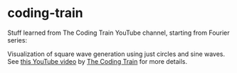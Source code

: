 # coding-train
Stuff learned from The Coding Train YouTube channel, starting from Fourier series:

Visualization of square wave generation using just circles and sine waves. See [this YouTube video](https://www.youtube.com/watch?v=Mm2eYfj0SgA) by [The Coding Train](https://www.youtube.com/user/shiffman) for more details.
